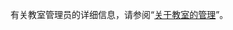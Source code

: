有关教室管理员的详细信息，请参阅“[关于教室的管理](/education/manage-coursework-with-github-classroom/teach-with-github-classroom/manage-classrooms#about-management-of-classrooms)”。
